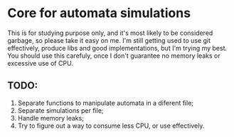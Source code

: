 # Core for automata simulations

This is for studying purpose only, and it's most likely to be considered garbage, so please take it easy on me.
I'm still getting used to use git effectively, produce libs and good implementations, but I'm trying my best. You should use this carefuly, once I don't guarantee no memory leaks or excessive use of CPU.

## TODO: 
1. Separate functions to manipulate automata in a diferent file;
2. Separate simulations per file;
3. Handle memory leaks;
4. Try to figure out a way to consume less CPU, or use effectively.
